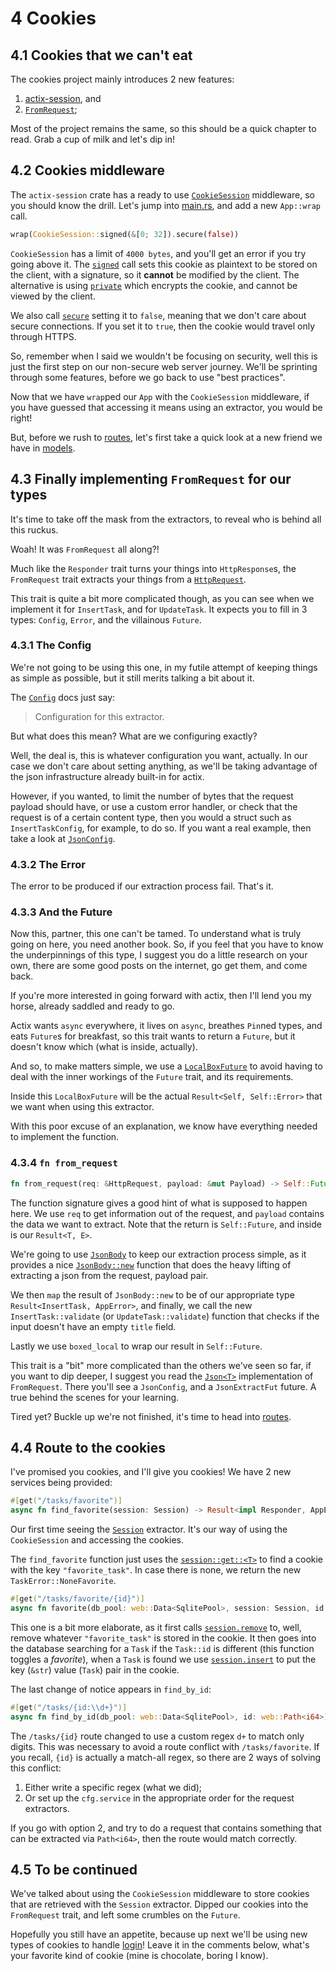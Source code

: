 # 4 Cookies

## 4.1 Cookies that we can't eat

The cookies project mainly introduces 2 new features:

1. [actix-session](https://github.com/actix/actix-extras/tree/master/actix-session), and
2. [`FromRequest`](https://docs.rs/actix-web/latest/actix_web/trait.FromRequest.html);

Most of the project remains the same, so this should be a quick chapter to read. Grab a cup of milk
and let's dip in!

## 4.2 Cookies middleware

 The `actix-session` crate has a ready to use
 [`CookieSession`](https://docs.rs/actix-session/0.5.0-beta.8/actix_session/struct.CookieSession.html)
 middleware, so you should know the drill. Let's jump into [main.rs](src/main.rs), and add a new
 `App::wrap` call.

 ```rust
wrap(CookieSession::signed(&[0; 32]).secure(false))
 ```

`CookieSession` has a limit of `4000 bytes`, and you'll get an error if you try going above it. The
[`signed`](https://docs.rs/actix-session/0.5.0-beta.8/actix_session/struct.CookieSession.html#method.signed)
call sets this cookie as plaintext to be stored on the client, with a signature, so it **cannot** be
modified by the client. The alternative is using
[`private`](https://docs.rs/actix-session/0.5.0-beta.8/actix_session/struct.CookieSession.html#method.private)
which encrypts the cookie, and cannot be viewed by the client.

We also call
[`secure`](https://docs.rs/actix-session/0.5.0-beta.8/actix_session/struct.CookieSession.html#method.secure)
setting it to `false`, meaning that we don't care about secure connections. If you set it to `true`,
then the cookie would travel only through HTTPS.

So, remember when I said we wouldn't be focusing on security, well this is just the first step on
our non-secure web server journey. We'll be sprinting through some features, before we go back to
use "best practices".

Now that we have `wrap`ped our `App` with the `CookieSession` middleware, if you have guessed that
accessing it means using an extractor, you would be right!

But, before we rush to [routes](src/routes.rs), let's first take a quick look at a new friend we
have in [models](src/models.rs).

## 4.3 Finally implementing `FromRequest` for our types

It's time to take off the mask from the extractors, to reveal who is behind all this ruckus.

Woah! It was `FromRequest` all along?!

Much like the `Responder` trait turns your things into `HttpResponse`s, the `FromRequest` trait
extracts your things from a
[`HttpRequest`](https://docs.rs/actix-web/latest/actix_web/struct.HttpRequest.html).

This trait is quite a bit more complicated though, as you can see when we implement it for
`InsertTask`, and for `UpdateTask`. It expects you to fill in 3 types: `Config`, `Error`, and
the villainous `Future`.

### 4.3.1 The Config

We're not going to be using this one, in my futile attempt of keeping things as simple as possible,
but it still merits talking a bit about it.

The [`Config`](https://docs.rs/actix-web/latest/actix_web/trait.FromRequest.html#associatedtype.Config)
docs just say:

> Configuration for this extractor.

But what does this mean? What are we configuring exactly?

Well, the deal is, this is whatever configuration you want, actually. In our case we don't care
about setting anything, as we'll be taking advantage of the json infrastructure already built-in for
actix.

However, if you wanted, to limit the number of bytes that the request payload should have, or use
a custom error handler, or check that the request is of a certain content type, then you would a
struct such as `InsertTaskConfig`, for example, to do so. If you want a real example, then take a
look at [`JsonConfig`](https://docs.rs/actix-web/3.3.2/actix_web/web/struct.JsonConfig.html).

### 4.3.2 The Error

The error to be produced if our extraction process fail. That's it.

### 4.3.3 And the Future

Now this, partner, this one can't be tamed. To understand what is truly going on here, you need
another book. So, if you feel that you have to know the underpinnings of this type, I suggest you
do a little research on your own, there are some good posts on the internet, go get them, and come
back.

If you're more interested in going forward with actix, then I'll lend you my horse, already saddled
and ready to go.

Actix wants `async` everywhere, it lives on `async`, breathes `Pin`ned types, and eats `Future`s for
breakfast, so this trait wants to return a `Future`, but it doesn't know which (what is inside,
actually).

And so, to make matters simple, we use a
[`LocalBoxFuture`](https://docs.rs/futures/0.3.15/futures/future/type.LocalBoxFuture.html) to avoid
having to deal with the inner workings of the `Future` trait, and its requirements.

Inside this `LocalBoxFuture` will be the actual `Result<Self, Self::Error>` that we want when using
this extractor.

With this poor excuse of an explanation, we know have everything needed to implement the function.

### 4.3.4 `fn from_request`

```rust
fn from_request(req: &HttpRequest, payload: &mut Payload) -> Self::Future
```

The function signature gives a good hint of what is supposed to happen here. We use `req` to get
information out of the request, and `payload` contains the data we want to extract. Note that the
return is `Self::Future`, and inside is our `Result<T, E>`.

We're going to use
[`JsonBody`](https://docs.rs/actix-web/latest/actix_web/dev/enum.JsonBody.html) to keep our
extraction process simple, as it provides a nice
[`JsonBody::new`](https://docs.rs/actix-web/latest/actix_web/dev/enum.JsonBody.html#method.new)
function that does the heavy lifting of extracting a json from the request, payload pair.

We then `map` the result of `JsonBody::new` to be of our appropriate type
`Result<InsertTask, AppError>`, and finally, we call the new `InsertTask::validate` (or
`UpdateTask::validate`) function that checks if the input doesn't have an empty `title` field.

Lastly we use `boxed_local` to wrap our result in `Self::Future`.

This trait is a "bit" more complicated than the others we've seen so far, if you want to dip deeper,
I suggest you read the
[`Json<T>`](https://docs.rs/actix-web/latest/src/actix_web/types/json.rs.html#136-158)
implementation of `FromRequest`. There you'll see a `JsonConfig`, and a `JsonExtractFut` future. A
true behind the scenes for your learning.

Tired yet? Buckle up we're not finished, it's time to head into [routes](src/routes.rs).

## 4.4 Route to the cookies

I've promised you cookies, and I'll give you cookies! We have 2 new services being provided:

```rust
#[get("/tasks/favorite")]
async fn find_favorite(session: Session) -> Result<impl Responder, AppError>
```

Our first time seeing the
[`Session`](https://docs.rs/actix-session/0.5.0-beta.8/actix_session/struct.Session.html) extractor.
It's our way of using the `CookieSession` and accessing the cookies.

The `find_favorite` function just uses the
[`session::get::<T>`](https://docs.rs/actix-session/0.5.0-beta.8/actix_session/struct.Session.html#method.get)
 to find a cookie with the key `"favorite_task"`. In case there is none, we return the new
 `TaskError::NoneFavorite`.

```rust
#[get("/tasks/favorite/{id}")]
async fn favorite(db_pool: web::Data<SqlitePool>, session: Session, id: web::Path<i64>) -> Result<impl Responder, AppError>
```

This one is a bit more elaborate, as it first calls
[`session.remove`](https://docs.rs/actix-session/0.5.0-beta.8/actix_session/struct.Session.html#method.remove)
to, well, remove whatever `"favorite_task"` is stored in the cookie. It then goes into the database
searching for a `Task` if the `Task::id` is different (this function toggles a _favorite_), when a
`Task` is found we use
[`session.insert`](https://docs.rs/actix-session/0.5.0-beta.8/actix_session/struct.Session.html#method.insert)
to put the key (`&str`) value (`Task`) pair in the cookie.

The last change of notice appears in `find_by_id`:

```rust
#[get("/tasks/{id:\\d+}")]
async fn find_by_id(db_pool: web::Data<SqlitePool>, id: web::Path<i64>) -> Result<impl Responder, AppError>
```

The `/tasks/{id}` route changed to use a custom regex `d+` to match only digits. This was necessary
to avoid a route conflict with `/tasks/favorite`. If you recall, `{id}` is actually a match-all
regex, so there are 2 ways of solving this conflict:

1. Either write a specific regex (what we did);
2. Or set up the `cfg.service` in the appropriate order for the request extractors.

If you go with option 2, and try to do a request that contains something that can be extracted via
`Path<i64>`, then the route would match correctly.

## 4.5 To be continued

We've talked about using the `CookieSession` middleware to store cookies that are retrieved with the
`Session` extractor. Dipped our cookies into the `FromRequest` trait, and left some crumbles on the
`Future`.

Hopefully you still have an appetite, because up next we'll be using new types of cookies to handle
[login](../login/)! Leave it in the comments below, what's your favorite kind of cookie (mine is
chocolate, boring I know).
